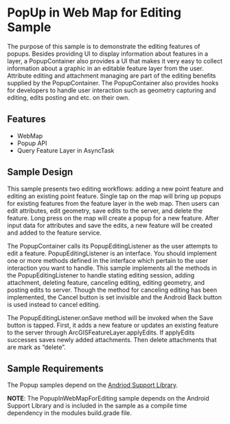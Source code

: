 # PopUp in Web Map for Editing Sample
The purpose of this sample is to demonstrate the editing features of popups. Besides providing UI to display information about features in a layer, a PopupContainer also provides a UI that makes it very easy to collect information about a graphic in an editable feature layer from the user. Attribute editing and attachment managing are part of the editing benefits supplied by the PopupContainer. The PopupContainer also provides hooks for developers to handle user interaction such as geometry capturing and editing, edits posting and etc. on their own. 

## Features
* WebMap
* Popup API
* Query Feature Layer in AsyncTask

## Sample Design 
This sample presents two editing workflows: adding a new point feature and editing an existing point feature. Single tap on the map will bring up popups for existing features from the feature layer in the web map. Then users can edit attributes, edit geometry, save edits to the server, and delete the feature. Long press on the map will create a popup for a new feature. After input data for attributes and save the edits, a new feature will be created and added to the feature service.

The PopupContainer calls its PopupEditingListener as the user attempts to edit a feature. PopupEditingListener is an interface. You should implement one or more methods defined in the interface which pertain to the user interaction you want to handle. This sample implements all the methods in the PopupEditingListener to handle stating editing session, adding attachment, deleting feature, canceling editing, editing geometry, and posting edits to server. Though the method for canceling editing has been implemented, the Cancel button is set invisible and the Android Back button is used instead to cancel editing.

The PopupEditingListener.onSave method will be invoked when the Save button is tapped. First, it adds a new feature or updates an existing feature to the server through ArcGISFeatureLayer.applyEdits. If applyEdits successes saves newly added attachments. Then delete attachments that are mark as “delete”.

## Sample Requirements
The Popup samples depend on the [Andriod Support Library](https://developer.android.com/tools/support-library/index.html). 

**NOTE**: The PopupInWebMapForEditing sample depends on the Android Support Library and is included in the sample as a compile time dependency in the modules build.grade file. 
